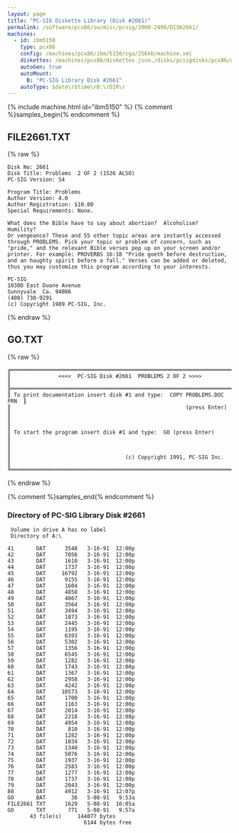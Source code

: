```yaml
---
layout: page
title: "PC-SIG Diskette Library (Disk #2661)"
permalink: /software/pcx86/sw/misc/pcsig/2000-2999/DISK2661/
machines:
  - id: ibm5150
    type: pcx86
    config: /machines/pcx86/ibm/5150/cga/256kb/machine.xml
    diskettes: /machines/pcx86/diskettes.json,/disks/pcsigdisks/pcx86/diskettes.json
    autoGen: true
    autoMount:
      B: "PC-SIG Library Disk #2661"
    autoType: $date\r$time\rB:\rDIR\r
---
```


{% include machine.html id="ibm5150" %}
{% comment %}samples_begin{% endcomment %}

## FILE2661.TXT

{% raw %}
```
Disk No: 2661                                                           
Disk Title: Problems  2 OF 2 (1526 ALSO)                                
PC-SIG Version: S4                                                      
                                                                        
Program Title: Problems                                                 
Author Version: 4.0                                                     
Author Registration: $10.00                                             
Special Requirements: None.                                             
                                                                        
What does the Bible have to say about abortion?  Alcoholism?  Humility? 
Or vengeance? These and 55 other topic areas are instantly accessed     
through PROBLEMS. Pick your topic or problem of concern, such as        
"pride," and the relevant Bible verses pop up on your screen and/or     
printer. For example: PROVERBS 16:18 "Pride goeth before destruction,   
and an haughty spirit before a fall." Verses can be added or deleted,   
thus you may customize this program according to your interests.        
                                                                        
PC-SIG                                                                  
1030D East Duane Avenue                                                 
Sunnyvale  Ca. 94086                                                    
(408) 730-9291                                                          
(c) Copyright 1989 PC-SIG, Inc.                                         
```
{% endraw %}

## GO.TXT

{% raw %}
```
╔═════════════════════════════════════════════════════════════════════════╗
║               <<<<  PC-SIG Disk #2661  PROBLEMS 2 OF 2 >>>>             ║
╠═════════════════════════════════════════════════════════════════════════╣
║ To print documentation insert disk #1 and type:  COPY PROBLEMS.DOC PRN  ║
║                                                       (press Enter)     ║
║                                                                         ║
║ To start the program insert disk #1 and type:  GO (press Enter)         ║
║                                                                         ║
║                                    (c) Copyright 1991, PC-SIG Inc.      ║
╚═════════════════════════════════════════════════════════════════════════╝
```
{% endraw %}

{% comment %}samples_end{% endcomment %}

### Directory of PC-SIG Library Disk #2661

     Volume in drive A has no label
     Directory of A:\

    41       DAT      3548   3-16-91  12:00p
    42       DAT      7056   3-16-91  12:00p
    43       DAT      1610   3-16-91  12:00p
    44       DAT      1737   3-16-91  12:00p
    45       DAT     16792   3-16-91  12:00p
    46       DAT      9155   3-16-91  12:00p
    47       DAT      1604   3-16-91  12:00p
    48       DAT      4858   3-16-91  12:00p
    49       DAT      4867   3-16-91  12:00p
    50       DAT      3564   3-16-91  12:00p
    51       DAT      3494   3-16-91  12:00p
    52       DAT      1873   3-16-91  12:00p
    53       DAT      2445   3-16-91  12:00p
    54       DAT      1195   3-16-91  12:00p
    55       DAT      6393   3-16-91  12:00p
    56       DAT      5302   3-16-91  12:00p
    57       DAT      1356   3-16-91  12:00p
    58       DAT      6545   3-16-91  12:00p
    59       DAT      1282   3-16-91  12:00p
    60       DAT      1743   3-16-91  12:00p
    61       DAT      1367   3-16-91  12:00p
    62       DAT      2958   3-16-91  12:00p
    63       DAT      4242   3-16-91  12:00p
    64       DAT     10573   3-16-91  12:00p
    65       DAT      1700   3-16-91  12:00p
    66       DAT      1163   3-16-91  12:00p
    67       DAT      2014   3-16-91  12:00p
    68       DAT      2218   3-16-91  12:08p
    69       DAT      4954   3-16-91  12:00p
    70       DAT       810   3-16-91  12:00p
    71       DAT      1282   3-16-91  12:00p
    72       DAT      1034   3-16-91  12:00p
    73       DAT      1340   3-16-91  12:00p
    74       DAT      5076   3-16-91  12:00p
    75       DAT      1937   3-16-91  12:00p
    76       DAT      2583   3-16-91  12:00p
    77       DAT      1277   3-16-91  12:00p
    78       DAT      1737   3-16-91  12:00p
    79       DAT      2043   3-16-91  12:00p
    80       DAT      4912   3-16-91  12:07p
    GO       BAT        38   5-08-91   9:53a
    FILE2661 TXT      1629   5-08-91  10:05a
    GO       TXT       771   5-08-91   9:57a
           43 file(s)     144077 bytes
                            6144 bytes free
